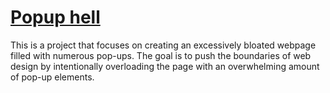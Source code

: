 # [Popup hell](html://joshua861.github.io/popup-hell/)

This is a project that focuses on creating an excessively bloated webpage filled with numerous pop-ups. The goal is to push the boundaries of web design by intentionally overloading the page with an overwhelming amount of pop-up elements.
